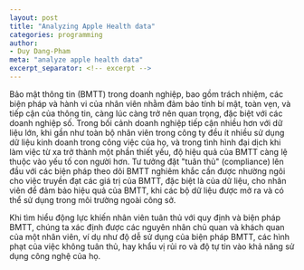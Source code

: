 ```yaml
---
layout: post
title: "Analyzing Apple Health data"
categories: programming
author:
- Duy Dang-Pham
meta: "analyze apple health data"
excerpt_separator: <!-- excerpt -->
---
```

Bảo mật thông tin (BMTT) trong doanh nghiệp, bao gồm trách nhiệm, các biện pháp và hành vi của nhân viên nhằm đảm bảo tính bí mật, toàn vẹn, và tiếp cận của thông tin, càng lúc càng trở nên quan trọng, đặc biệt với các doanh nghiệp số. Trong bối cảnh doanh nghiệp tiếp cận nhiều hơn với dữ liệu lớn, khi gần như toàn bộ nhân viên trong công ty đều ít nhiều sử dụng dữ liệu kinh doanh trong công việc của họ, và trong tình hình đại dịch khi làm việc từ xa trở thành một phần thiết yếu, độ hiệu quả của BMTT càng lệ thuộc vào yếu tố con người hơn. Tư tưởng đặt "tuân thủ" (compliance) lên đầu với các biện pháp theo dõi BMTT nghiêm khắc cần được nhường ngôi cho việc truyền đạt các giá trị của BMTT, đặc biệt là của dữ liệu, cho nhân viên để đảm bảo hiệu quả của BMTT, khi các bộ dữ liệu được mở ra và có thể sử dụng trong môi trường ngoài công sở.<!-- excerpt -->

Khi tìm hiểu động lực khiến nhân viên tuân thủ với quy định và biện pháp BMTT, chúng ta xác định được các nguyên nhân chủ quan và khách quan của một nhân viên, ví dụ như độ dễ sử dụng của biện pháp BMTT, các hình phạt của việc không tuân thủ, hay khẩu vị rủi ro và độ tự tin vào khả năng sử dụng công nghệ của họ. 